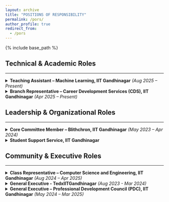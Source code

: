 ```yaml
---
layout: archive
title: "POSITIONS OF RESPONSIBILITY"
permalink: /pors/
author_profile: true
redirect_from:
  - /pors
---
```


{% include base_path %}

## **Technical & Academic Roles**
---

<details>
  <summary><strong>Teaching Assistant – Machine Learning, IIT Gandhinagar</strong> <em>(Aug 2025 – Present)</em></summary>
  <ul>
    <li><strong>Guidance:</strong> Provided guidance to a cohort of 150+ students on core ML concepts, including regression, classification, clustering, and Neural Networks.</li>
    <li><strong>Support:</strong> Conducted periodic doubt-solving sessions, reviewed assignments, and assisted in grading to ensure a strong understanding of the course material.</li>
    <li><strong>Communication:</strong> Acted as a key link between the professor and students, clarifying academic queries and providing feedback to improve the learning experience.</li>
  </ul>
</details>

<details>
  <summary><strong>Branch Representative – Career Development Services (CDS), IIT Gandhinagar</strong> <em>(Apr 2025 – Present)</em></summary>
  <ul>
    <li><strong>Liaison:</strong> Appointed representative for the <strong>Computer Science and Engineering department</strong>, serving as a liaison between department students and the CDS team.</li>
    <li><strong>Industry Alignment:</strong> Worked to align industry expectations with student preparedness by addressing placement and internship-related concerns and involving CSE faculty when necessary.</li>
  </ul>
</details>

## **Leadership & Organizational Roles**
---

<details>
  <summary><strong>Core Committee Member – Blithchron, IIT Gandhinagar</strong> <em>(May 2023 – Apr 2024)</em></summary>
  <ul>
    <li><strong>Leadership:</strong> Led a team of over <strong>100 undergraduate and postgraduate students</strong> to successfully organize Gujarat’s largest student-run cultural festival.</li>
    <li><strong>Management:</strong> Managed budgets, coordinated with vendors and institute administration, and oversaw end-to-end event execution.</li>
    <li><strong>Design:</strong> Self-learned and utilized the <strong>Adobe Creative Suite</strong> (Illustrator, Photoshop, Premiere Pro, After Effects) to design engaging promotional content for <a href="https://www.instagram.com/blithchron_iitgn?igsh=MWV2ZzFjemVibWQ3cg==">Instagram</a>, significantly enhancing digital engagement.</li>
    <li><strong>Marketing:</strong> Spearheaded marketing initiatives, integrating creative strategy and social media to expand audience reach and participation.</li>
  </ul>
</details>

<details>
  <summary><strong>Student Support Service, IIT Gandhinagar</strong></summary>
  <ul>
    <li><strong>Student Guide Coordinator:</strong> <em>(Apr 2025 – Present)</em>
      <ul>
        <li>Selected as the coordinator for a group of 35+ student guides and mentors.</li>
        <li>Oversaw the allocation and training of mentors, ensuring comprehensive support for a large incoming batch of students.</li>
        <li>Implemented a structured feedback system to enhance the mentorship program's effectiveness and address student needs proactively.</li>
      </ul>
    </li>
    <li><strong>Student Guide:</strong> <em>(Jul 2023 – Jun 2024 &amp; Jul 2024 – Jun 2025)</em>
      <ul>
        <li>Part of a faculty-led initiative aimed at providing holistic support to students in academic and non-academic domains.</li>
        <li>Mentored first-year students, offering guidance on coursework, campus life, and emotional well-being, promoting a positive and inclusive environment.</li>
      </ul>
    </li>
  </ul>
</details>

## **Community & Executive Roles**
---

<details>
  <summary><strong>Class Representative – Computer Science and Engineering, IIT Gandhinagar</strong> <em>(Aug 2024 – Apr 2025)</em></summary>
  <ul>
    <li><strong>Representation:</strong> Elected as the official representative of a 70-member cohort.</li>
    <li><strong>Communication:</strong> Facilitated effective communication between students and faculty, voicing academic concerns and feedback for collective well-being.</li>
  </ul>
</details>

<details>
  <summary><strong>General Executive - TedxIITGandhinagar</strong> <em>(Aug 2023 - Mar 2024)</em></summary>
  <ul>
    <li><strong>Event Management:</strong> Assisted in organizing TEDx events at IITGN, primarily focusing on Online Presence and Social Media Management.</li>
    <li><strong>Content:</strong> Helped in curating content and managing digital platforms to enhance event visibility and engagement.</li>
  </ul>
</details>

<details>
  <summary><strong>General Executive – Professional Development Council (PDC), IIT Gandhinagar</strong> <em>(May 2024 – Mar 2025)</em></summary>
  <ul>
    <li><strong>Workshops:</strong> Contributed to the organization of career-enhancing workshops on resume building, interview preparation, and mock testing.</li>
    <li><strong>Communication:</strong> Acted as a vital communication bridge between the student body and placement cell, streamlining feedback and grievance redressal.</li>
  </ul>
</details>
